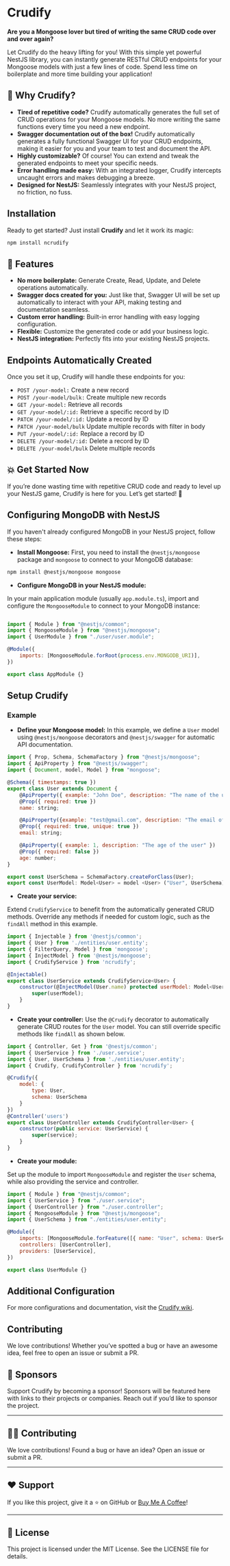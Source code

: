 
# Crudify
**Are you a Mongoose lover but tired of writing the same CRUD code over and over again?**

Let Crudify do the heavy lifting for you! With this simple yet powerful NestJS library, you can instantly generate RESTful CRUD endpoints for your Mongoose models with just a few lines of code. Spend less time on boilerplate and more time building your application!

## 🚀 Why Crudify?
- **Tired of repetitive code?** Crudify automatically generates the full set of CRUD operations for your Mongoose models. No more writing the same functions every time you need a new endpoint.
- **Swagger documentation out of the box!** Crudify automatically generates a fully functional Swagger UI for your CRUD endpoints, making it easier for you and your team to test and document the API.
- **Highly customizable?** Of course! You can extend and tweak the generated endpoints to meet your specific needs.
- **Error handling made easy:** With an integrated logger, Crudify intercepts uncaught errors and makes debugging a breeze.
- **Designed for NestJS:** Seamlessly integrates with your NestJS project, no friction, no fuss.
## Installation
Ready to get started? Just install **Crudify** and let it work its magic:

```bash
npm install ncrudify
```
## 🙌 Features

- **No more boilerplate:** Generate Create, Read, Update, and Delete operations automatically.
- **Swagger docs created for you:** Just like that, Swagger UI will be set up automatically to interact with your API, making testing and documentation seamless.
- **Custom error handling:** Built-in error handling with easy logging configuration.
- **Flexible:** Customize the generated code or add your business logic.
- **NestJS integration:** Perfectly fits into your existing NestJS projects.

## Endpoints Automatically Created

Once you set it up, Crudify will handle these endpoints for you:

- `POST /your-model:` Create a new record
- `POST /your-model/bulk:` Create multiple new records
- `GET /your-model:` Retrieve all records
- `GET /your-model/:id:` Retrieve a specific record by ID
- `PATCH /your-model/:id:` Update a record by ID
- `PATCH /your-model/bulk` Update multiple records with filter in body
- `PUT /your-model/:id:` Replace a record by ID
- `DELETE /your-model/:id:` Delete a record by ID
- `DELETE /your-model/bulk` Delete multiple records

## 💥 Get Started Now

If you’re done wasting time with repetitive CRUD code and ready to level up your NestJS game, Crudify is here for you. Let’s get started! 🚀

## Configuring MongoDB with NestJS
If you haven't already configured MongoDB in your NestJS project, follow these steps:

- **Install Mongoose:**
First, you need to install the `@nestjs/mongoose` package and `mongoose` to connect to your MongoDB database:

```bash
npm install @nestjs/mongoose mongoose
```

- **Configure MongoDB in your NestJS module:**

In your main application module (usually `app.module.ts`), import and configure the `MongooseModule` to connect to your MongoDB instance:

```javascript

import { Module } from "@nestjs/common";
import { MongooseModule } from "@nestjs/mongoose";
import { UserModule } from "./user/user.module";

@Module({
	imports: [MongooseModule.forRoot(process.env.MONGODB_URI)],
})

export class AppModule {}
```
## Setup Crudify

### Example
- **Define your Mongoose model:**
In this example, we define a `User` model using `@nestjs/mongoose` decorators and `@nestjs/swagger` for automatic API documentation.

```javascript
import { Prop, Schema, SchemaFactory } from "@nestjs/mongoose";
import { ApiProperty } from "@nestjs/swagger";
import { Document, model, Model } from "mongoose";

@Schema({ timestamps: true })
export class User extends Document {
	@ApiProperty({ example: "John Doe", description: "The name of the user" })
	@Prop({ required: true })
	name: string;

	@ApiProperty({example: "test@gmail.com", description: "The email of the user"})
	@Prop({ required: true, unique: true })
	email: string;

	@ApiProperty({ example: 1, description: "The age of the user" })
	@Prop({ required: false })
	age: number;
}

export const UserSchema = SchemaFactory.createForClass(User);
export const UserModel: Model<User> = model <User> ("User", UserSchema);
```

 

- **Create your service:**

Extend `CrudifyService` to benefit from the automatically generated CRUD methods. Override any methods if needed for custom logic, such as the `findAll` method in this example.

```javascript
import { Injectable } from '@nestjs/common';
import { User } from './entities/user.entity';
import { FilterQuery, Model } from 'mongoose';
import { InjectModel } from '@nestjs/mongoose';
import { CrudifyService } from 'ncrudify';

@Injectable()
export class UserService extends CrudifyService<User> {
	constructor(@InjectModel(User.name) protected userModel: Model<User>) {
		super(userModel);
	}
}
```

- **Create your controller:**
Use the `@Crudify` decorator to automatically generate CRUD routes for the `User` model. You can still override specific methods like `findAll` as shown below.

```javascript
import { Controller, Get } from '@nestjs/common';
import { UserService } from './user.service';
import { User, UserSchema } from './entities/user.entity';
import { Crudify, CrudifyController } from 'ncrudify';

@Crudify({
	model: {
		type: User,
		schema: UserSchema
	}
})
@Controller('users')
export class UserController extends CrudifyController<User> {
	constructor(public service: UserService) {
		super(service);
	}
}
```

- **Create your module:**

Set up the module to import `MongooseModule` and register the `User` schema, while also providing the service and controller.

```javascript
import { Module } from "@nestjs/common";
import { UserService } from "./user.service";
import { UserController } from "./user.controller";
import { MongooseModule } from "@nestjs/mongoose";
import { UserSchema } from "./entities/user.entity";

@Module({
	imports: [MongooseModule.forFeature([{ name: "User", schema: UserSchema }])],
	controllers: [UserController],
	providers: [UserService],
})

export class UserModule {}
```
## Additional Configuration

For more configurations and documentation, visit the [Crudify wiki](https://github.com/mitinoh/nest-crudify/wiki).


## Contributing

 

We love contributions! Whether you’ve spotted a bug or have an awesome idea, feel free to open an issue or submit a PR.

## 🤝 Sponsors

Support Crudify by becoming a sponsor! Sponsors will be featured here with links to their projects or companies. Reach out if you’d like to sponsor the project.

---

## 🧑‍💻 Contributing
We love contributions! Found a bug or have an idea? Open an issue or submit a PR.

---

## ❤️ Support
If you like this project, give it a ⭐ on GitHub or [Buy Me A Coffee](https://www.buymeacoffee.com/mitinoh)!

---

## 📜 License
This project is licensed under the MIT License. See the LICENSE file for details.
